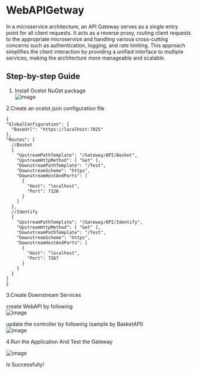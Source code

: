 # WebAPIGetway

In a microservice architecture, an API Gateway serves as a single entry point for all client requests. It acts as a reverse proxy, routing client requests to the appropriate microservice and handling various cross-cutting concerns such as authentication, logging, and rate limiting. This approach simplifies the client interaction by providing a unified interface to multiple services, making the architecture more manageable and scalable.

## Step-by-step Guide

1. Install Ocelot NuGet package  
![image](https://github.com/user-attachments/assets/c8cdca53-0d67-4c68-814f-851d52ce8520)

2.Create an ocelot.json configuration file

    {
    "GlobalConfiguration": {
      "BaseUrl": "https://localhost:7025"
    },
    "Routes": [
      //Basket
      {
        "UpstreamPathTemplate": "/Gateway/API/Basket",
        "UpstreamHttpMethod": [ "Get" ],
        "DownstreamPathTemplate": "/Test",
        "DownstreamScheme": "https",
        "DownstreamHostAndPorts": [
          {
            "Host": "localhost",
            "Port": 7126
          }
        ]
      },
      //Identify
      {
        "UpstreamPathTemplate": "/Gateway/API/Identify",
        "UpstreamHttpMethod": [ "Get" ],
        "DownstreamPathTemplate": "/Test",
        "DownstreamScheme": "https",
        "DownstreamHostAndPorts": [
          {
            "Host": "localhost",
            "Port": 7267
          }
        ]
      }
    ]
    }

3.Create Downstream Services

create WebAPI by following  
![image](https://github.com/user-attachments/assets/8ab5e4da-9c03-460a-90de-02dae0390a45)

update the controller by following (sample by BasketAPI)  
![image](https://github.com/user-attachments/assets/e383b2d7-fe35-453b-85d8-fed486dee8db)


4.Run the Application And Test the Gateway  

![image](https://github.com/user-attachments/assets/964929e6-378b-49dc-a836-1a91f8b3ad66)

Is Successfully!
